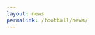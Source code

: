 ```yaml
---
layout: news
permalink: /football/news/
---
```


<style>
    .Post {
        border: 1px solid #ddd;
        padding: 10px;
        margin-bottom: 15px;
        font-family: Helvetica, sans-serif;
    }
    #post-title {
        font-weight: bold;
        font-size: 18px;
    }
    #first-paragraph {
        font-size: 18px;
    }
    #post-title a {
        text-decoration: none;
        color: #000;
    }
    #post-quotes {
        margin-top: 10px;
        color: #000;
        font-size: 18px;
    }
</style>

<div id="articles-container"></div>

<script>
async function fetchArticles() {
    const rssUrls = [
        "https://www.molineux.news/news/feed/",
        "https://www.wearepalace.uk/feed/",
        "https://www.westhamzone.com/feed/",
        "https://arseblog.news/feed/",
        "https://www.astonvilla.news/feed/",
        "https://cityxtra.co.uk/feed/",
        "https://www.geordiebootboys.com/feed/",
        "https://www.getfootballnewsgermany.com/feed/atom/",
        "https://www.goodisonnews.com/feed/",
        "https://hammyend.com/index.php/feed/",
        "https://www.managingmadrid.com/rss/current.xml",
        "https://www.nottinghamforest.news/feed/",
        "https://www.spurs-web.com/wp-json/feed/v1/posts",
        "https://www.thechelseachronicle.com/news/feed/",
        "https://www.wearebrighton.com/newsopinion/feed/"
    ];

    const blacklist = ["pundit", "match report", "player ratings"];

    const articlesContainer = document.getElementById("articles-container");
    const parser = new DOMParser();
    let allArticles = [];

    let rssFetches = rssUrls.map(async (rssUrl) => {
        try {
            const rssResponse = await fetch(rssUrl);
            const rssText = await rssResponse.text();
            const xml = parser.parseFromString(rssText, "text/xml");

            const items = Array.from(xml.querySelectorAll("item")).slice(0, 10);

            let articleFetches = items.map(async (item) => {
                let title = item.querySelector("title").textContent;
                let url = item.querySelector("link").textContent;
                let pubDate = item.querySelector("pubDate") ? new Date(item.querySelector("pubDate").textContent) : new Date();

                // **Blacklist filtering for titles**
                if (blacklist.some(word => title.toLowerCase().includes(word.toLowerCase()))) {
                    return; // Skip this article
                }

                try {
                    const articleResponse = await fetch(url);
                    const articleText = await articleResponse.text();
                    const articleDoc = parser.parseFromString(articleText, "text/html");

                    let paragraphs = Array.from(articleDoc.querySelectorAll("p"))
                        .map(p => p.textContent.trim())
                        .filter(p => p.length > 20 && !p.includes("document.getElementById") && !p.includes("new Date()") && !p.includes("Δ"));

                    let firstParagraph = paragraphs.length > 0 ? paragraphs[0] : ""; // Extract the first paragraph

                    // **Updated quote detection logic**
                    let quoteParagraphs = paragraphs.filter(p => p.match(/["“”']/));

                    // **Skip articles that do not contain quotes**
                    if (quoteParagraphs.length === 0) {
                        return;
                    }

                    // **Blacklist filtering for quote paragraphs**
                    if (quoteParagraphs.some(p => blacklist.some(word => p.toLowerCase().includes(word.toLowerCase())))) {
                        return; // Skip this article
                    }

                    if (firstParagraph) {
                        allArticles.push({ title, url, pubDate, firstParagraph, quoteParagraphs });
                    }
                } catch (error) {
                    console.error("Error fetching article:", url, error);
                }
            });

            await Promise.all(articleFetches);

        } catch (error) {
            console.error("Error fetching RSS feed:", rssUrl, error);
        }
    });

    await Promise.all(rssFetches);

    allArticles.sort((a, b) => b.pubDate - a.pubDate);

    let fragment = document.createDocumentFragment();

    allArticles.forEach(article => {
        let postDiv = document.createElement("div");
        postDiv.classList.add("Post");

        let titleDiv = document.createElement("div");
        titleDiv.id = "post-title";
        let titleLink = document.createElement("a");
        titleLink.href = article.url;
        titleLink.id = "post-url";
        titleLink.textContent = article.title;
        titleDiv.appendChild(titleLink);

        let firstParagraphDiv = document.createElement("div");
        firstParagraphDiv.id = "first-paragraph";
        firstParagraphDiv.innerHTML = `<p>${article.firstParagraph}</p>`;

        let quotesDiv = document.createElement("div");
        quotesDiv.id = "post-quotes";
        quotesDiv.innerHTML = article.quoteParagraphs.map(p => `<p>${p}</p>`).join("");

        // Create "Copy" button
        let copyButton = document.createElement("button");
        copyButton.textContent = "Copy";
        copyButton.addEventListener("click", () => copyToClipboard(article));

        postDiv.appendChild(titleDiv);
        postDiv.appendChild(firstParagraphDiv); // Include first paragraph
        postDiv.appendChild(quotesDiv);
        postDiv.appendChild(copyButton); // Add copy button
        fragment.appendChild(postDiv);
    });

    articlesContainer.appendChild(fragment);
}

// **Copy function with blank > lines between first paragraph and quotes**
function copyToClipboard(article) {
    let markdownText = `> ${article.firstParagraph}\n> \n`; // Blank line after first paragraph with a space
    
    article.quoteParagraphs.forEach(quote => {
        markdownText += `> ${quote}\n> \n`; // Each quote followed by a blank line with a space
    });

    markdownText += `\n${article.url}`; // Add article URL on a new line

    navigator.clipboard.writeText(markdownText).then(() => {
        alert("Copied to clipboard!");
    }).catch(err => {
        console.error("Error copying to clipboard: ", err);
    });
}

// Run the function on page load
fetchArticles();
</script>
